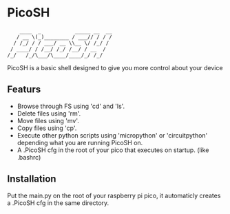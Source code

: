 # PicoSH

```
    ____  _           _____ __  __
   / __ \(_)________ / ___// / / /
  / /_/ / / ___/ __ \\__ \/ /_/ / 
 / ____/ / /__/ /_/ /__/ / __  /  
/_/   /_/\___/\____/____/_/ /_/ 
```

PicoSH is a basic shell designed to give you more control about your device

## Featurs
- Browse through FS using 'cd' and 'ls'.
- Delete files using 'rm'.
- Move files using 'mv'.
- Copy files using 'cp'.
- Execute other python scripts using 'micropython' or 'circuitpython' depending what you are running PicoSH on.
- A .PicoSH cfg in the root of your pico that executes on startup. (like .bashrc)

## Installation
Put the main.py on the root of your raspberry pi pico, it automaticly creates a .PicoSH cfg in the same directory.
